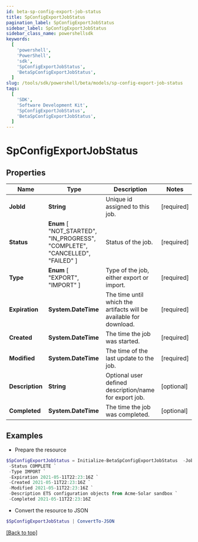 ```yaml
---
id: beta-sp-config-export-job-status
title: SpConfigExportJobStatus
pagination_label: SpConfigExportJobStatus
sidebar_label: SpConfigExportJobStatus
sidebar_class_name: powershellsdk
keywords:
  [
    'powershell',
    'PowerShell',
    'sdk',
    'SpConfigExportJobStatus',
    'BetaSpConfigExportJobStatus',
  ]
slug: /tools/sdk/powershell/beta/models/sp-config-export-job-status
tags:
  [
    'SDK',
    'Software Development Kit',
    'SpConfigExportJobStatus',
    'BetaSpConfigExportJobStatus',
  ]
---
```


# SpConfigExportJobStatus

## Properties

| Name | Type | Description | Notes |
| --- | --- | --- | --- |
| **JobId** | **String** | Unique id assigned to this job. | [required] |
| **Status** | **Enum** [ "NOT_STARTED", "IN_PROGRESS", "COMPLETE", "CANCELLED", "FAILED" ] | Status of the job. | [required] |
| **Type** | **Enum** [ "EXPORT", "IMPORT" ] | Type of the job, either export or import. | [required] |
| **Expiration** | **System.DateTime** | The time until which the artifacts will be available for download. | [required] |
| **Created** | **System.DateTime** | The time the job was started. | [required] |
| **Modified** | **System.DateTime** | The time of the last update to the job. | [required] |
| **Description** | **String** | Optional user defined description/name for export job. | [optional] |
| **Completed** | **System.DateTime** | The time the job was completed. | [optional] |

## Examples

- Prepare the resource

```powershell
$SpConfigExportJobStatus = Initialize-BetaSpConfigExportJobStatus  -JobId 3469b87d-48ca-439a-868f-2160001da8c1 `
 -Status COMPLETE `
 -Type IMPORT `
 -Expiration 2021-05-11T22:23:16Z `
 -Created 2021-05-11T22:23:16Z `
 -Modified 2021-05-11T22:23:16Z `
 -Description ETS configuration objects from Acme-Solar sandbox `
 -Completed 2021-05-11T22:23:16Z
```

- Convert the resource to JSON

```powershell
$SpConfigExportJobStatus | ConvertTo-JSON
```

[[Back to top]](#)

